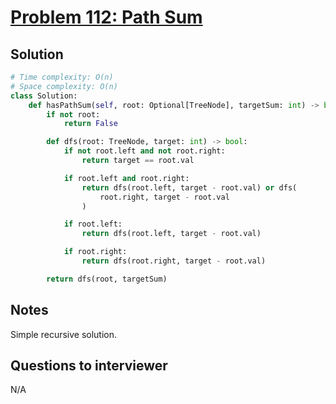 # [Problem 112: Path Sum](https://leetcode.com/problems/path-sum/)

## Solution

```py
# Time complexity: O(n)
# Space complexity: O(n)
class Solution:
    def hasPathSum(self, root: Optional[TreeNode], targetSum: int) -> bool:
        if not root:
            return False

        def dfs(root: TreeNode, target: int) -> bool:
            if not root.left and not root.right:
                return target == root.val

            if root.left and root.right:
                return dfs(root.left, target - root.val) or dfs(
                    root.right, target - root.val
                )

            if root.left:
                return dfs(root.left, target - root.val)

            if root.right:
                return dfs(root.right, target - root.val)

        return dfs(root, targetSum)
```

## Notes

Simple recursive solution.

## Questions to interviewer

N/A
